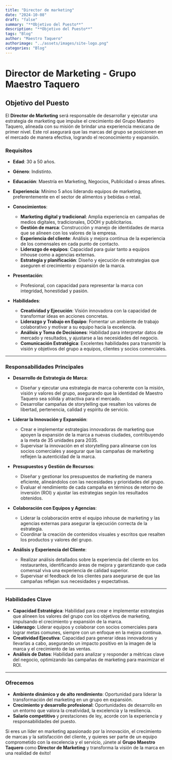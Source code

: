 ```yaml
---
title: "Director de marketing"
date: "2024-10-08"
draft: "false"
summary: "**Objetivo del Puesto**"
description: "**Objetivo del Puesto**"
tags: "Blog"
author: "Maestro Taquero"
authorimage: "../assets/images/site-logo.png"
categories: "Blog"
---
```

# Director de Marketing - Grupo Maestro Taquero

## **Objetivo del Puesto**
El **Director de Marketing** será responsable de desarrollar y ejecutar una estrategia de marketing que impulse el crecimiento del Grupo Maestro Taquero, alineada con su misión de brindar una experiencia mexicana de primer nivel. Este rol asegurará que las marcas del grupo se posicionen en el mercado de manera efectiva, logrando el reconocimiento y expansión.

### **Requisitos**

- **Edad**: 30 a 50 años.
- **Género**: Indistinto.
- **Educación**: Maestría en Marketing, Negocios, Publicidad o áreas afines.
- **Experiencia**: Mínimo 5 años liderando equipos de marketing, preferentemente en el sector de alimentos y bebidas o retail.
- **Conocimientos**:
  - **Marketing digital y tradicional**: Amplia experiencia en campañas de medios digitales, tradicionales, DOOH y publicitarios.
  - **Gestión de marca**: Construcción y manejo de identidades de marca que se alineen con los valores de la empresa.
  - **Experiencia del cliente**: Análisis y mejora continua de la experiencia de los comensales en cada punto de contacto.
  - **Liderazgo de equipos**: Capacidad para guiar tanto a equipos inhouse como a agencias externas.
  - **Estrategia y planificación**: Diseño y ejecución de estrategias que aseguren el crecimiento y expansión de la marca.

- **Presentación**:
  - Profesional, con capacidad para representar la marca con integridad, honestidad y pasión.

- **Habilidades**:
  - **Creatividad y Ejecución**: Visión innovadora con la capacidad de transformar ideas en acciones concretas.
  - **Liderazgo y Trabajo en Equipo**: Fomentar un ambiente de trabajo colaborativo y motivar a su equipo hacia la excelencia.
  - **Análisis y Toma de Decisiones**: Habilidad para interpretar datos de mercado y resultados, y ajustarse a las necesidades del negocio.
  - **Comunicación Estratégica**: Excelentes habilidades para transmitir la visión y objetivos del grupo a equipos, clientes y socios comerciales.

---

### **Responsabilidades Principales**

- **Desarrollo de Estrategia de Marca**:
  - Diseñar y ejecutar una estrategia de marca coherente con la misión, visión y valores del grupo, asegurando que la identidad de Maestro Taquero sea sólida y atractiva para el mercado.
  - Desarrollar campañas de storytelling que resalten los valores de libertad, pertenencia, calidad y espíritu de servicio.

- **Liderar la Innovación y Expansión**:
  - Crear e implementar estrategias innovadoras de marketing que apoyen la expansión de la marca a nuevas ciudades, contribuyendo a la meta de 35 unidades para 2035.
  - Supervisar la innovación en el storytelling para alinearse con los socios comerciales y asegurar que las campañas de marketing reflejen la autenticidad de la marca.

- **Presupuestos y Gestión de Recursos**:
  - Diseñar y gestionar los presupuestos de marketing de manera eficiente, alineándolos con las necesidades y prioridades del grupo.
  - Evaluar el rendimiento de cada campaña en términos de retorno de inversión (ROI) y ajustar las estrategias según los resultados obtenidos.

- **Colaboración con Equipos y Agencias**:
  - Liderar la colaboración entre el equipo inhouse de marketing y las agencias externas para asegurar la ejecución correcta de la estrategia.
  - Coordinar la creación de contenidos visuales y escritos que resalten los productos y valores del grupo.

- **Análisis y Experiencia del Cliente**:
  - Realizar análisis detallados sobre la experiencia del cliente en los restaurantes, identificando áreas de mejora y garantizando que cada comensal viva una experiencia de calidad superior.
  - Supervisar el feedback de los clientes para asegurarse de que las campañas reflejan sus necesidades y expectativas.

---

### **Habilidades Clave**

- **Capacidad Estratégica**: Habilidad para crear e implementar estrategias que alineen los valores del grupo con los objetivos de marketing, impulsando el crecimiento y expansión de la marca.
- **Liderazgo**: Liderar equipos y colaborar con socios comerciales para lograr metas comunes, siempre con un enfoque en la mejora continua.
- **Creatividad Ejecutiva**: Capacidad para generar ideas innovadoras y llevarlas a cabo, asegurando un impacto positivo en la imagen de la marca y el crecimiento de las ventas.
- **Análisis de Datos**: Habilidad para analizar y responder a métricas clave del negocio, optimizando las campañas de marketing para maximizar el ROI.

---

### **Ofrecemos**

- **Ambiente dinámico y de alto rendimiento**: Oportunidad para liderar la transformación del marketing en un grupo en expansión.
- **Crecimiento y desarrollo profesional**: Oportunidades de desarrollo en un entorno que valora la creatividad, la excelencia y la resiliencia.
- **Salario competitivo** y prestaciones de ley, acorde con la experiencia y responsabilidades del puesto.

Si eres un líder en marketing apasionado por la innovación, el crecimiento de marcas y la satisfacción del cliente, y quieres ser parte de un equipo comprometido con la excelencia y el servicio, ¡únete al **Grupo Maestro Taquero** como **Director de Marketing** y transforma la visión de la marca en una realidad de éxito!